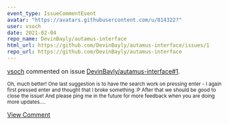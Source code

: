 ```yaml
---
event_type: IssueCommentEvent
avatar: "https://avatars.githubusercontent.com/u/814322?"
user: vsoch
date: 2021-02-04
repo_name: DevinBayly/autamus-interface
html_url: https://github.com/DevinBayly/autamus-interface/issues/1
repo_url: https://github.com/DevinBayly/autamus-interface
---
```


<a href='https://github.com/vsoch' target='_blank'>vsoch</a> commented on issue <a href='https://github.com/DevinBayly/autamus-interface/issues/1' target='_blank'>DevinBayly/autamus-interface#1</a>.

<small>Oh, much better! One last suggestion is to have the search work on pressing enter - I again first pressed enter and thought that I broke something :P After that we should be good to close the issue! And please ping me in the future for more feedback when you are doing more updates....</small>

<a href='https://github.com/DevinBayly/autamus-interface/issues/1' target='_blank'>View Comment</a>